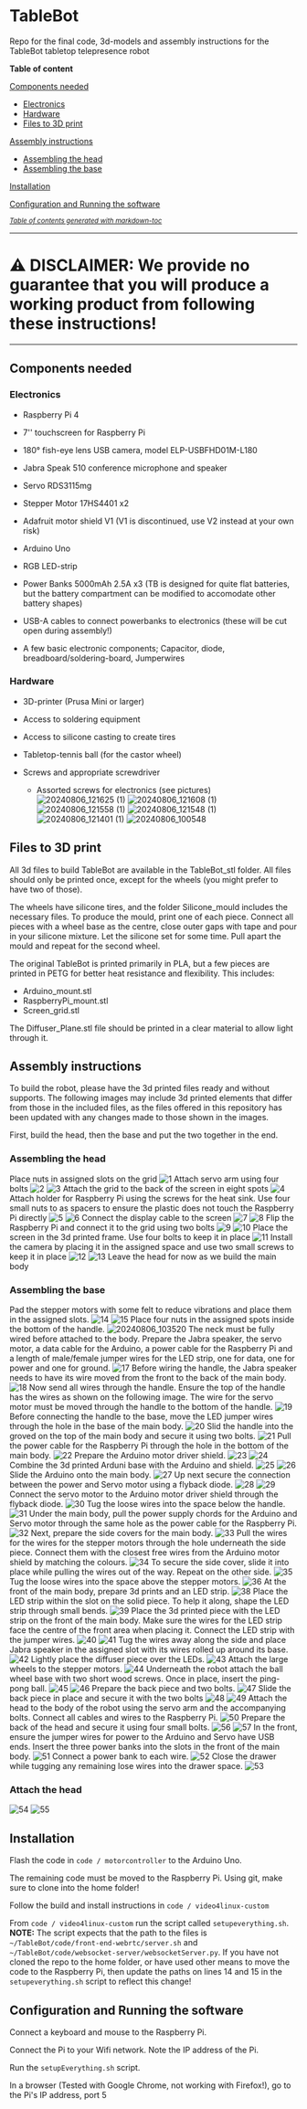 # TableBot

Repo for the final code, 3d-models and assembly instructions for the TableBot tabletop telepresence robot

**Table of content**

[Components needed](#components-needed)

* [Electronics](#electronics)
* [Hardware](#hardware)
* [Files to 3D print](#files-to-3d-print)

[Assembly instructions](#assembly-instructions)

* [Assembling the head](#assembling-the-head)
* [Assembling the base](#assembling-the-base)

[Installation](#installation)

[Configuration and Running the software](#configuration-and-running-the-software)



<small><i><a href='http://ecotrust-canada.github.io/markdown-toc/'>Table of contents generated with markdown-toc</a></i></small>

---

# ⚠️ **DISCLAIMER: We provide no guarantee that you will produce a working product from following these instructions!**

---

## Components needed

### Electronics

* Raspberry Pi 4

* 7'' touchscreen for Raspberry Pi 

* 180° fish-eye lens USB camera, model ELP-USBFHD01M-L180 

* Jabra Speak 510 conference microphone and speaker

* Servo RDS3115mg

* Stepper Motor 17HS4401 x2

* Adafruit motor shield V1 (V1 is discontinued, use V2 instead at your own risk)

* Arduino Uno

* RGB LED-strip

* Power Banks 5000mAh 2.5A x3 (TB is designed for quite flat batteries, but the battery compartment can be modified to accomodate other battery shapes)

* USB-A cables to connect powerbanks to electronics (these will be cut open during assembly!) 

* A few basic electronic components; Capacitor, diode, breadboard/soldering-board, Jumperwires

### Hardware

* 3D-printer (Prusa Mini or larger) 

* Access to soldering equipment

* Access to silicone casting to create tires

* Tabletop-tennis ball (for the castor wheel)

* Screws and appropriate screwdriver
  
  * Assorted screws for electronics (see pictures)
![20240806_121625 (1)](https://github.com/user-attachments/assets/29a710d4-76fa-4be3-a853-332eb9219ab3)
![20240806_121608 (1)](https://github.com/user-attachments/assets/f09776b8-c633-4dcb-aafe-0ef21d773eee)
![20240806_121558 (1)](https://github.com/user-attachments/assets/00bf6194-1a90-41bc-a275-9ab3e7be34c8)
![20240806_121548 (1)](https://github.com/user-attachments/assets/f6e8290b-37e2-459c-817f-f2348403bef9)
![20240806_121401 (1)](https://github.com/user-attachments/assets/d17351a9-b50e-4525-9baa-f9971ab303cd)
![20240806_100548](https://github.com/user-attachments/assets/6c4bf753-f2de-429a-a320-7b09086c3cf0)

## Files to 3D print

All 3d files to build TableBot are available in the TableBot_stl folder. All files should only be printed once, except for the wheels (you might prefer to have two of those).

The wheels have silicone tires, and the folder Silicone_mould includes the necessary files. To produce the mould, print one of each piece. Connect all pieces with a wheel base as the centre, close outer gaps with tape and pour in your silicone mixture. Let the silicone set for some time. Pull apart the mould and repeat for the second wheel.

The original TableBot is printed primarily in PLA, but a few pieces are printed in PETG for better heat resistance and flexibility. This includes:
* Arduino_mount.stl
* RaspberryPi_mount.stl
* Screen_grid.stl

The Diffuser_Plane.stl file should be printed in a clear material to allow light through it.

## Assembly instructions

To build the robot, please have the 3d printed files ready and without supports. The following images may include 3d printed elements that differ from those in the included files, as the files offered in this repository has been updated with any changes made to those shown in the images.

First, build the head, then the base and put the two together in the end.

### Assembling the head
Place nuts in assigned slots on the grid
![1](https://github.com/user-attachments/assets/e8dd08b1-4b12-4c92-a6e7-51da29672f75)
Attach servo arm using four bolts
![2](https://github.com/user-attachments/assets/c31fafb4-1327-4bae-b44e-b410e6b5f489)
![3](https://github.com/user-attachments/assets/4277a65a-7f73-4bb4-a235-5c2f73794715)
Attach the grid to the back of the screen in eight spots
![4](https://github.com/user-attachments/assets/453a277d-ee7a-423b-b1f3-0e848a724667)
Attach holder for Raspberry Pi using the screws for the heat sink. Use four small nuts to as spacers to ensure the plastic does not touch the Raspberry Pi directly
![5](https://github.com/user-attachments/assets/e1a09ffd-bc71-48be-883a-acf077dea1d4)
![6](https://github.com/user-attachments/assets/0a9a09de-9eb0-41ce-af5a-ee4a97fabe2e)
Connect the display cable to the screen
![7](https://github.com/user-attachments/assets/e96ec8f4-7270-48cb-adf9-f819c7f72256)
![8](https://github.com/user-attachments/assets/60b46c5a-81ae-4687-bd75-8f50ab7d7d67)
Flip the Raspberry Pi and connect it to the grid using two bolts
![9](https://github.com/user-attachments/assets/57f9fc4a-e34d-438b-b5ff-4f27b5cbee8a)
![10](https://github.com/user-attachments/assets/5b1c3d74-b79b-41a2-8859-99f03ece877d)
Place the screen in the 3d printed frame. Use four bolts to keep it in place
![11](https://github.com/user-attachments/assets/acbcbf8a-8cd9-4135-92c7-84cea568799a)
Install the camera by placing it in the assigned space and use two small screws to keep it in place
![12](https://github.com/user-attachments/assets/2f56756a-72ed-47c7-9139-6df575dc9fdd)
![13](https://github.com/user-attachments/assets/66d64dc0-5dcd-4441-8421-2cd2b3f73335)
Leave the head for now as we build the main body
### Assembling the base
Pad the stepper motors with some felt to reduce vibrations and place them in the assigned slots.
![14](https://github.com/user-attachments/assets/66177cdf-c2c8-4f64-8655-903191c360ff)
![15](https://github.com/user-attachments/assets/fe954b3a-af93-40c0-b803-0c7c27717a68)
Place four nuts in the assigned spots inside the bottom of the handle.
![20240806_103520](https://github.com/user-attachments/assets/e82ce23c-f521-47d1-bb8d-8a0dff23b925)
The neck must be fully wired before attached to the body. Prepare the Jabra speaker, the servo motor, a data cable for the Arduino, a power cable for the Raspberry Pi and a length of male/female jumper wires for the LED strip, one for data, one for power and one for ground.
![17](https://github.com/user-attachments/assets/7b6304e2-920f-4ed3-aa6f-dec89525f0f1)
Before wiring the handle, the Jabra speaker needs to have its wire moved from the front to the back of the main body.
![18](https://github.com/user-attachments/assets/cf334a73-6bba-4c32-9e65-3c23fe4e3a9b)
Now send all wires through the handle. Ensure the top of the handle has the wires as shown on the following image. The wire for the servo motor must be moved through the handle to the bottom of the handle.
![19](https://github.com/user-attachments/assets/0eb8ad8b-968f-4d44-872c-42cd05c6cfa1)
Before connecting the handle to the base, move the LED jumper wires through the hole in the base of the main body.
![20](https://github.com/user-attachments/assets/9afd29b7-ef27-4fe5-ae65-98cde10d2eb5)
Slid the handle into the groved on the top of the main body and secure it using two bolts.
![21](https://github.com/user-attachments/assets/8d8e4617-36dc-4a7d-becc-9daeeb0f0802)
Pull the power cable for the Raspberry Pi through the hole in the bottom of the main body.
![22](https://github.com/user-attachments/assets/f41d735e-5177-48df-8ea8-f26ccfbc4263)
Prepare the Arduino motor driver shield.
![23](https://github.com/user-attachments/assets/38134189-a928-4fcc-8a0b-1f3ce41c83f6)
![24](https://github.com/user-attachments/assets/22de4243-4db0-4177-9975-0d356847daab)
Combine the 3d printed Arduni base with the Arduino and shield.
![25](https://github.com/user-attachments/assets/b793bfbe-332d-4ca3-b21d-37fadab50ce7)
![26](https://github.com/user-attachments/assets/f52776a7-b8cf-42e9-b91d-04db78b6fa86)
Slide the Arduino onto the main body.
![27](https://github.com/user-attachments/assets/2a278fa1-16e4-45f8-a68b-cf0b257d6bec)
Up next secure the connection between the power and Servo motor using a flyback diode.
![28](https://github.com/user-attachments/assets/c3260e62-d93b-4a98-8e60-111486ba71d0)
![29](https://github.com/user-attachments/assets/6b5892d2-2e25-4b5c-8768-7cf5fcff9fe1)
Connect the servo motor to the Arduino motor driver shield through the flyback diode.
![30](https://github.com/user-attachments/assets/9739f70d-258e-4faf-a399-a3e5c01ed780)
Tug the loose wires into the space below the handle.
![31](https://github.com/user-attachments/assets/e351bfdc-1eb6-498b-ac9e-a93c83a86518)
Under the main body, pull the power supply chords for the Arduino and Servo motor through the same hole as the power cable for the Raspberry Pi.
![32](https://github.com/user-attachments/assets/f3bb8dcc-cb1e-4041-a03d-cafa08d697d4)
Next, prepare the side covers for the main body.
![33](https://github.com/user-attachments/assets/fc7f7904-0d86-4528-8ef4-90d80e92855d)
Pull the wires for the wires for the stepper motors through the hole underneath the side piece. Connect them with the closest free wires from the Arduino motor shield by matching the colours.
![34](https://github.com/user-attachments/assets/8e8e3a47-a0cf-4141-87a3-41548bba61be)
To secure the side cover, slide it into place while pulling the wires out of the way. Repeat on the other side.
![35](https://github.com/user-attachments/assets/26303427-10d4-4adc-88cb-26a570a411ec)
Tug the loose wires into the space above the stepper motors.
![36](https://github.com/user-attachments/assets/917a2bc6-bfa0-4b34-b9fa-c85ae746c6f3)
At the front of the main body, prepare 3d prints and an LED strip.
![38](https://github.com/user-attachments/assets/ea21bd54-70fe-4c63-b9f5-e3d5033340fd)
Place the LED strip within the slot on the solid piece. To help it along, shape the LED strip through small bends.
![39](https://github.com/user-attachments/assets/e1d625e5-8486-45e6-b6b6-c091b756a57a)
Place the 3d printed piece with the LED strip on the front of the main body. Make sure the wires for the LED strip face the centre of the front area when placing it. Connect the LED strip with the jumper wires.
![40](https://github.com/user-attachments/assets/49ee876b-acad-4210-bc1c-e2a521793070)
![41](https://github.com/user-attachments/assets/b990563f-0d14-4430-a8ec-b82be26050e1)
Tug the wires away along the side and place Jabra speaker in the assigned slot with its wires rolled up around its base.
![42](https://github.com/user-attachments/assets/8a9416a8-6d18-4181-9cc3-312bfc275a30)
Lightly place the diffuser piece over the LEDs.
![43](https://github.com/user-attachments/assets/93fdfde0-e867-4181-a386-096f75d16c9c)
Attach the large wheels to the stepper motors.
![44](https://github.com/user-attachments/assets/8a89f075-ee3c-4e07-90a6-3d000d443633)
Underneath the robot attach the ball wheel base with two short wood screws. Once in place, insert the ping-pong ball.
![45](https://github.com/user-attachments/assets/60cd34f4-b349-4693-8e47-5d92a5948c9f)
![46](https://github.com/user-attachments/assets/703ad940-6e55-4fb0-b055-a31bdd6ff3c0)
Prepare the back piece and two bolts.
![47](https://github.com/user-attachments/assets/19cd4f27-bcd3-42b8-ad6c-8e5f96f4a5c1)
Slide the back piece in place and secure it with the two bolts
![48](https://github.com/user-attachments/assets/d257e972-e9b2-45cb-af80-c7e49bb7bde6)
![49](https://github.com/user-attachments/assets/953305d5-e32f-4cac-8aec-df803d0e10f9)
Attach the head to the body of the robot using the servo arm and the accompanying bolts. Connect all cables and wires to the Raspberry Pi.
![50](https://github.com/user-attachments/assets/99f55977-220b-4f43-b7d9-bff7df401393)
Prepare the back of the head and secure it using four small bolts.
![56](https://github.com/user-attachments/assets/56d25cf7-1466-45e4-bc2d-2ec7e67fe5d4)
![57](https://github.com/user-attachments/assets/ebaead81-04ef-46ec-95bb-eb8ab3b27956)
In the front, ensure the jumper wires for power to the Arduino and Servo have USB ends. Insert the three power banks into the slots in the front of the main body.
![51](https://github.com/user-attachments/assets/021b1a90-018d-41fd-a874-3b930553d479)
Connect a power bank to each wire.
![52](https://github.com/user-attachments/assets/44906cb5-458f-4d6f-b68b-92fd58df0493)
Close the drawer while tugging any remaining lose wires into the drawer space.
![53](https://github.com/user-attachments/assets/b23334d0-6970-42ed-81c8-7e8f19cbeb8a)
### Attach the head
![54](https://github.com/user-attachments/assets/84f3ec3b-e384-49b4-a88c-d42acf736453)
![55](https://github.com/user-attachments/assets/0424be9d-d881-44ee-86d0-2dc11e71fcb0)




## Installation

Flash the code in `code / motorcontroller` to the Arduino Uno. 

The remaining code must be moved to the Raspberry Pi. Using git, make sure to clone into the home folder! 

Follow the build and install instructions in `code / video4linux-custom`

From `code / video4linux-custom` run the script called `setupeverything.sh`. 
**NOTE:** The script expects that the path to the files is `~/TableBot/code/front-end-webrtc/server.sh` and `~/TableBot/code/websocket-server/websocketServer.py`. If you have not cloned the repo to the home folder, or have used other means to move the code to the Raspberry Pi, then update the paths on lines 14 and 15 in the `setupeverything.sh` script to reflect this change! 

## Configuration and Running the software

Connect a keyboard and mouse to the Raspberry Pi. 

Connect the Pi to your Wifi network. Note the IP address of the Pi. 

Run the `setupEverything.sh` script. 

In a browser (Tested with Google Chrome, not working with Firefox!), go to the Pi's IP address, port 5
